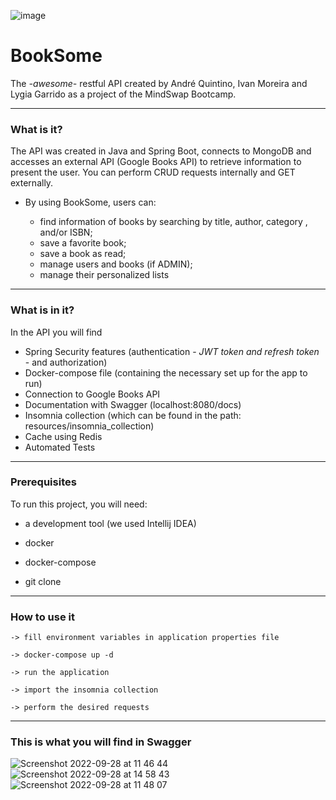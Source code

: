 ![image](https://user-images.githubusercontent.com/109354042/192764373-1b3b929b-8423-4af3-853c-59d3b507106f.png)
# BookSome 
The *-awesome-* restful API created by André Quintino, Ivan Moreira and Lygia Garrido as a project of the MindSwap Bootcamp.

___
### What is it? 

The API was created in Java and Spring Boot, connects to MongoDB and accesses an external API (Google Books API) to retrieve information to present the user. You can perform CRUD requests internally and GET externally.

- By using BookSome, users can:

  - find information of books by searching by title, author, category , and/or ISBN; 
  - save a favorite book;
  - save a book as read;
  - manage users and books (if ADMIN);
  - manage their personalized lists
___

### What is in it?
In the API you will find

- Spring Security features (authentication - *JWT token and refresh token* - and authorization)
- Docker-compose file (containing the necessary set up for the app to run)
- Connection to Google Books API
- Documentation with Swagger (localhost:8080/docs)
- Insomnia collection (which can be found in the path: resources/insomnia_collection)
- Cache using Redis
- Automated Tests

___

### Prerequisites

To run this project, you will need: 


 - a development tool (we used Intellij IDEA)
 
 - docker
 
 - docker-compose
 
 - git clone

___
 
 ### How to use it
 
```
-> fill environment variables in application properties file

-> docker-compose up -d

-> run the application

-> import the insomnia collection

-> perform the desired requests

```
___

### This is what you will find in Swagger
![Screenshot 2022-09-28 at 11 46 44](https://user-images.githubusercontent.com/109354042/192772049-905fc6b3-161b-421c-a0f4-474e1c549f65.png)
![Screenshot 2022-09-28 at 14 58 43](https://user-images.githubusercontent.com/109354042/192799316-4d469d68-0bf2-4d02-9ff8-a810972b07ec.png)
![Screenshot 2022-09-28 at 11 48 07](https://user-images.githubusercontent.com/109354042/192772041-c888ca2e-3c59-4f6d-a2a6-a9a72c58509c.png)








